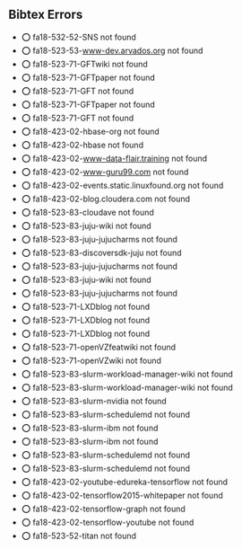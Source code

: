 ## Bibtex Errors


* :o:  fa18-532-52-SNS not found
* :o:  fa18-523-53-www-dev.arvados.org not found
* :o:  fa18-523-71-GFTwiki not found
* :o:  fa18-523-71-GFTpaper not found
* :o:  fa18-523-71-GFT not found
* :o:  fa18-523-71-GFTpaper not found
* :o:  fa18-523-71-GFT not found
* :o:  fa18-423-02-hbase-org not found
* :o:  fa18-423-02-hbase not found
* :o:  fa18-423-02-www-data-flair.training not found
* :o:  fa18-423-02-www-guru99.com not found
* :o:  fa18-423-02-events.static.linuxfound.org not found
* :o:  fa18-423-02-blog.cloudera.com not found
* :o:  fa18-523-83-cloudave not found
* :o:  fa18-523-83-juju-wiki not found
* :o:  fa18-523-83-juju-jujucharms not found
* :o:  fa18-523-83-discoversdk-juju not found
* :o:  fa18-523-83-juju-jujucharms not found
* :o:  fa18-523-83-juju-wiki not found
* :o:  fa18-523-83-juju-jujucharms not found
* :o:  fa18-523-71-LXDblog not found
* :o:  fa18-523-71-LXDblog not found
* :o:  fa18-523-71-LXDblog not found
* :o:  fa18-523-71-openVZfeatwiki not found
* :o:  fa18-523-71-openVZwiki not found
* :o:  fa18-523-83-slurm-workload-manager-wiki not found
* :o:  fa18-523-83-slurm-workload-manager-wiki not found
* :o:  fa18-523-83-slurm-nvidia not found
* :o:  fa18-523-83-slurm-schedulemd not found
* :o:  fa18-523-83-slurm-ibm not found
* :o:  fa18-523-83-slurm-ibm not found
* :o:  fa18-523-83-slurm-schedulemd not found
* :o:  fa18-523-83-slurm-schedulemd not found
* :o:  fa18-423-02-youtube-edureka-tensorflow not found
* :o:  fa18-423-02-tensorflow2015-whitepaper not found
* :o:  fa18-423-02-tensorflow-graph not found
* :o:  fa18-423-02-tensorflow-youtube not found
* :o:  fa18-523-52-titan not found



